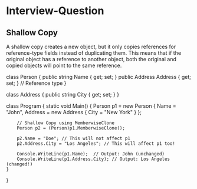 # Interview-Question

Shallow Copy
----------------

A shallow copy creates a new object, but it only copies references for reference-type fields instead of duplicating them. This means that if the original object has a reference to another object, both the original and copied objects will point to the same reference.

class Person
{
    public string Name { get; set; }
    public Address Address { get; set; }  // Reference type
}

class Address
{
    public string City { get; set; }
}

class Program
{
    static void Main()
    {
        Person p1 = new Person { Name = "John", Address = new Address { City = "New York" } };

        // Shallow Copy using MemberwiseClone
        Person p2 = (Person)p1.MemberwiseClone();

        p2.Name = "Doe"; // This will not affect p1
        p2.Address.City = "Los Angeles"; // This will affect p1 too!

        Console.WriteLine(p1.Name);  // Output: John (unchanged)
        Console.WriteLine(p1.Address.City); // Output: Los Angeles (changed!)
    }
}
